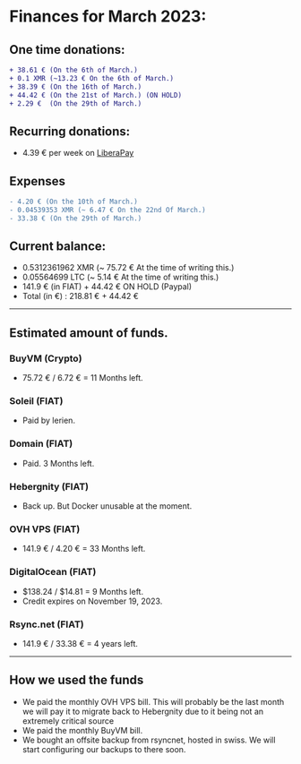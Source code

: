 # Finances for March 2023:

## One time donations:

```diff
+ 38.61 € (On the 6th of March.)
+ 0.1 XMR (~13.23 € On the 6th of March.)
+ 38.39 € (On the 16th of March.)
+ 44.42 € (On the 21st of March.) (ON HOLD)
+ 2.29 €  (On the 29th of March.)
```

## Recurring donations:

- 4.39 € per week on [LiberaPay](https://liberapay.com/ProjectSegfault)

## Expenses

```diff
- 4.20 € (On the 10th of March.)
- 0.04539353 XMR (~ 6.47 € On the 22nd Of March.)
- 33.38 € (On the 29th of March.)
```

## Current balance:

- 0.5312361962 XMR (~ 75.72 € At the time of writing this.)
- 0.05564699 LTC (~ 5.14 € At the time of writing this.)
- 141.9 € (in FIAT) + 44.42 € ON HOLD (Paypal)
- Total (in €) : 218.81 € + 44.42 €

---

## Estimated amount of funds.

### BuyVM (Crypto)

- 75.72 € / 6.72 € = 11 Months left.

### Soleil (FIAT)

- Paid by lerien.

### Domain (FIAT)

- Paid. 3 Months left.

### Hebergnity (FIAT)

- Back up. But Docker unusable at the moment.

### OVH VPS (FIAT)

- 141.9 € / 4.20 € = 33 Months left.

### DigitalOcean (FIAT)

- $138.24 / $14.81 = 9 Months left.
- Credit expires on November 19, 2023.

### Rsync.net (FIAT)

- 141.9 € / 33.38 € = 4 years left.

---

## How we used the funds

- We paid the monthly OVH VPS bill. This will probably be the last month we will pay it
  to migrate back to Hebergnity due to it being not an extremely critical source
- We paid the monthly BuyVM bill.
- We bought an offsite backup from rsyncnet, hosted in swiss. We will start configuring our backups to there soon.
